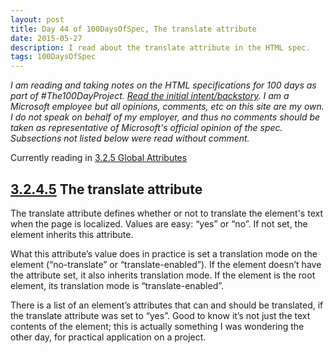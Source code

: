 ```yaml
---
layout: post
title: Day 44 of 100DaysOfSpec, The translate attribute
date: 2015-05-27
description: I read about the translate attribute in the HTML spec.
tags: 100DaysOfSpec
---
```


*I am reading and taking notes on the HTML specifications for 100 days as part of #The100DayProject. [Read the initial intent/backstory](http://melanie-richards.com/blog/100-day-project). I am a Microsoft employee but all opinions, comments, etc on this site are my own. I do not speak on behalf of my employer, and thus no comments should be taken as representative of Microsoft's official opinion of the spec. Subsections not listed below were read without comment.*

Currently reading in [3.2.5 Global Attributes](http://www.w3.org/TR/html5/dom.html#global-attributes)

## [3.2.4.5](http://www.w3.org/TR/html5/dom.html#the-translate-attribute) The translate attribute

The translate attribute defines whether or not to translate the element's text when the page is localized. Values are easy: “yes” or “no”. If not set, the element inherits this attribute.

What this attribute’s value does in practice is set a translation mode on the element (“no-translate” or “translate-enabled”). If the element doesn’t have the attribute set, it also inherits translation mode. If the element is the root element, its translation mode is “translate-enabled”.

There is a list of an element’s attributes that can and should be translated, if the translate attribute was set to “yes”. Good to know it’s not just the text contents of the element; this is actually something I was wondering the other day, for practical application on a project.
